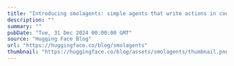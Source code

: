```yaml
---
title: "Introducing smolagents: simple agents that write actions in code."
description: ""
summary: ""
pubDate: "Tue, 31 Dec 2024 00:00:00 GMT"
source: "Hugging Face Blog"
url: "https://huggingface.co/blog/smolagents"
thumbnail: "https://huggingface.co/blog/assets/smolagents/thumbnail.png"
---
```


